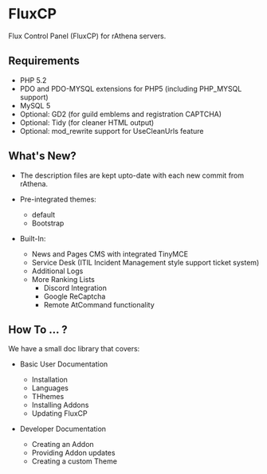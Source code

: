 # FluxCP

Flux Control Panel (FluxCP) for rAthena servers.

## Requirements

- PHP 5.2
- PDO and PDO-MYSQL extensions for PHP5 (including PHP_MYSQL support)
- MySQL 5
- Optional: GD2 (for guild emblems and registration CAPTCHA)
- Optional: Tidy (for cleaner HTML output)
- Optional: mod_rewrite support for UseCleanUrls feature

## What's New?

- The description files are kept upto-date with each new commit from rAthena.
- Pre-integrated themes:

  - default
  - Bootstrap

- Built-In:
  - News and Pages CMS with integrated TinyMCE
  - Service Desk (ITIL Incident Management style support ticket system)
  - Additional Logs
  - More Ranking Lists
    - Discord Integration
    - Google ReCaptcha
    - Remote AtCommand functionality

## How To ... ?

We have a small doc library that covers:

- Basic User Documentation

  - Installation
  - Languages
  - THhemes
  - Installing Addons
  - Updating FluxCP

- Developer Documentation
  - Creating an Addon
  - Providing Addon updates
  - Creating a custom Theme
